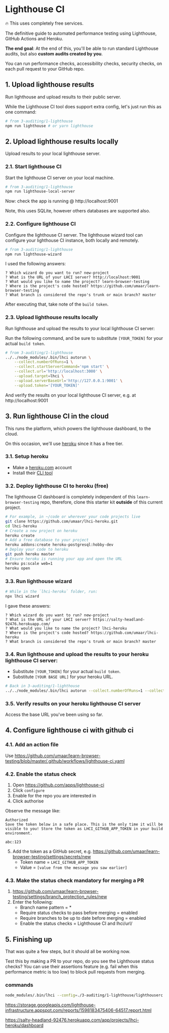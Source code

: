 
# Lighthouse CI 

🔥️ This uses completely free services.

The definitive guide to automated performance testing using Lighthouse, GitHub Actions and Heroku.

__The end goal__: At the end of this, you'll be able to run standard Lighthouse audits, but also __custom audits created by you__.

You can run performance checks, accessibility checks, security checks, on each pull request to your GitHub repo.

## 1. Upload lighthouse results

Run lighthouse and upload results to their public server.

While the Lighthouse CI tool does support extra config, let's just run this as one command:

```sh
# from 3-auditing/1-lighthouse
npm run lighthouse # or yarn lighthouse
```

## 2. Upload lighthouse results locally

Upload results to your local lighthouse server.

### 2.1. Start lighthouse CI

Start the lighthouse CI server on your local machine.

```sh
# from 3-auditing/1-lighthouse
npm run lighthouse-local-server
```

Now: check the app is running @ http://localhost:9001

Note, this uses SQLite, however others databases are supported also.

### 2.2. Configure lighthouse CI

Configure the lighthouse CI server. The lighthouse wizard tool can configure your lighthouse CI instance, both locally and remotely.

```sh
# from 3-auditing/1-lighthouse
npm run lighthouse-wizard
```

I used the following answers:

```
? Which wizard do you want to run? new-project
? What is the URL of your LHCI server? http://localhost:9001
? What would you like to name the project? learn-browser-testing
? Where is the project's code hosted? https://github.com/umaar/learn-browser-testing
? What branch is considered the repo's trunk or main branch? master
```

After executing that, take note of the `build token`.

### 2.3. Upload lighthouse results locally

Run lighthouse and upload the results to your local lighthouse CI server:

Run the following command, and be sure to substitute `[YOUR_TOKEN]` for your actual `build token`.

```sh
# from 3-auditing/1-lighthouse
../../node_modules/.bin/lhci autorun \
	--collect.numberOfRuns=1 \
	--collect.startServerCommand='npm start' \
	--collect.url='http://localhost:3000' \
	--upload.target=lhci \
	--upload.serverBaseUrl='http://127.0.0.1:9001' \
	--upload.token='[YOUR_TOKEN]'
```

And verify the results on your local lighthouse CI server, e.g. at http://localhost:9001

## 3. Run lighthouse CI in the cloud

This runs the platform, which powers the lighthouse dashboard, to the cloud.

On this occasion, we'll use [heroku](https://www.heroku.com/) since it has a free tier.

### 3.1. Setup heroku

- Make a [heroku.com](heroku.com) account
- Install their [CLI tool](https://devcenter.heroku.com/articles/heroku-cli)

### 3.2. Deploy lighthouse CI to heroku (free)

The lighthouse CI dashboard is completely independent of this `learn-browser-testing` repo, therefore, clone this starter kit __outside__ of this current project.

```sh
# For example, in ~/code or wherever your code projects live
git clone https://github.com/umaar/lhci-heroku.git
cd lhci-heroku
# Create a new project on heroku
heroku create
# Add a free database to your project
heroku addons:create heroku-postgresql:hobby-dev
# Deploy your code to heroku
git push heroku master
# Ensure heroku is running your app and open the URL
heroku ps:scale web=1
heroku open
```

### 3.3. Run lighthouse wizard


```sh
# While in the `lhci-heroku` folder, run:
npx lhci wizard
```

I gave these answers:

```
? Which wizard do you want to run? new-project
? What is the URL of your LHCI server? https://salty-headland-92476.herokuapp.com/
? What would you like to name the project? lhci-heroku
? Where is the project's code hosted? https://github.com/umaar/lhci-heroku
? What branch is considered the repo's trunk or main branch? master
```

### 3.4. Run lighthouse and upload the results to your heroku lighthouse CI server:

- Substitute `[YOUR_TOKEN]` for your actual `build token`.
- Substitute `[YOUR BASE URL]` for your heroku URL.

```sh
# Back in 3-auditing/1-lighthouse
../../node_modules/.bin/lhci autorun --collect.numberOfRuns=1 --collect.startServerCommand='npm start' --collect.url='http://localhost:3000' --upload.target=lhci --upload.serverBaseUrl='[YOUR BASE URL]' --upload.token='[YOUR_TOKEN]'
```

### 3.5. Verify results on your heroku lighthouse CI server

Access the base URL you've been using so far.


## 4. Configure lighthouse ci with github ci

### 4.1. Add an action file

Use https://github.com/umaar/learn-browser-testing/blob/master/.github/workflows/lighthouse-ci.yaml


### 4.2. Enable the status check

1. Open https://github.com/apps/lighthouse-ci
2. Click `configure`
3. Enable for the repo you are interested in
4. Click authorise

Observe the message like:

```
Authorized
Save the token below in a safe place. This is the only time it will be visible to you! Store the token as LHCI_GITHUB_APP_TOKEN in your build environment.

abc:123
```

5. Add the token as a GitHub secret, e.g. https://github.com/umaar/learn-browser-testing/settings/secrets/new
	+ Token name = `LHCI_GITHUB_APP_TOKEN`
	+ Value = `[value from the message you saw earlier]`


### 4.3. Make the status check mandatory for merging a PR

1. https://github.com/umaar/learn-browser-testing/settings/branch_protection_rules/new
2. Enter the following:
	+ Branch name pattern = *
	+ Require status checks to pass before merging = enabled
	+ Require branches to be up to date before merging = enabled
	+ Enable the status checks = Lighthouse CI and lhci/url/


## 5. Finishing up

That was quite a few steps, but it should all be working now.

Test this by making a PR to your repo, do you see the Lighthouse status checks? You can use their assertions feature (e.g. fail when this performance metric is too low) to block pull requests from merging.

### commands

```sh
node_modules/.bin/lhci --config=./3-auditing/1-lighthouse/lighthouserc.json autorun
```

https://storage.googleapis.com/lighthouse-infrastructure.appspot.com/reports/1598183475406-64517.report.html

https://salty-headland-92476.herokuapp.com/app/projects/lhci-heroku/dashboard